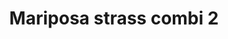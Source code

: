 ---
title: Mariposa strass combi 2
date: 
draft: false

# descripcion
description : Aros pasantes en plata 925 y strass. Traba con mariposita.

materials: Plata 925

color: 

dimensions: Ancho 0,70 cm

code: 01-06-1125

type: "Aros"

categories: []

price: $1.930,00

price_eftvo: $1.640,00

# Images
# first image will be shown in the product page
images:
  # - image: "images/path_to_image"
  # La ubicacion de las imagenes es imagenes/Aros/Aros.Strass/01-06-1125-mariposa-strass-combi-2
  - image: "./images/aros/strass/01-06-1125-mariposa-strass-combi-2.jpg"
---